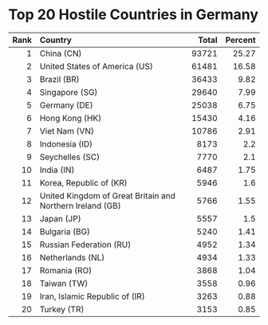# Top 20 Hostile Countries in Germany

| Rank | Country | Total | Percent |
| ---: | :------ | ----: | ------: |
| 1 | China (CN) | 93721 | 25.27 |
| 2 | United States of America (US) | 61481 | 16.58 |
| 3 | Brazil (BR) | 36433 | 9.82 |
| 4 | Singapore (SG) | 29640 | 7.99 |
| 5 | Germany (DE) | 25038 | 6.75 |
| 6 | Hong Kong (HK) | 15430 | 4.16 |
| 7 | Viet Nam (VN) | 10786 | 2.91 |
| 8 | Indonesia (ID) | 8173 | 2.2 |
| 9 | Seychelles (SC) | 7770 | 2.1 |
| 10 | India (IN) | 6487 | 1.75 |
| 11 | Korea, Republic of (KR) | 5946 | 1.6 |
| 12 | United Kingdom of Great Britain and Northern Ireland (GB) | 5766 | 1.55 |
| 13 | Japan (JP) | 5557 | 1.5 |
| 14 | Bulgaria (BG) | 5240 | 1.41 |
| 15 | Russian Federation (RU) | 4952 | 1.34 |
| 16 | Netherlands (NL) | 4934 | 1.33 |
| 17 | Romania (RO) | 3868 | 1.04 |
| 18 | Taiwan (TW) | 3558 | 0.96 |
| 19 | Iran, Islamic Republic of (IR) | 3263 | 0.88 |
| 20 | Turkey (TR) | 3153 | 0.85 |
